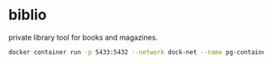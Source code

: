 # biblio
private library tool for books and magazines.

```bash
docker container run -p 5433:5432 --network dock-net --name pg-container -e POSTGRES_PASSWORD=1234 postgres:12.2
````
